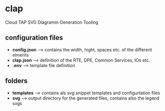 # clap
Cloud TAP SVG Diagramm Generation Tooling

## configuration files
* **config.json** --> contains the width, hight, spaces etc. of the different elments
* **clap.json** --> definition of the RTE, DPE, Common Services, IOs etc.
* **.env** --> template file definition

## folders
* **templates** --> contains als svg snippet templates and configurtation files
* **svg** --> output directory for the generated files, contains also the legend svgs

